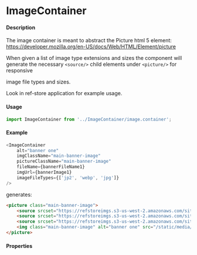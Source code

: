 # ImageContainer

#### Description

The image container is meant to abstract the Picture html 5 element: https://developer.mozilla.org/en-US/docs/Web/HTML/Element/picture

When given a list of image type extensions and sizes the component will generate the necessary `<source/>` child elements under `<picture/>` for responsive

image file types and sizes.

Look in ref-store application for example usage.

#### Usage

```js
import ImageContainer from '../ImageContainer/image.container';
```

#### Example

```js
<ImageContainer 
    alt="banner one" 
    imgClassName="main-banner-image" 
    pictureClassName="main-banner-image" 
    fileName={bannerFileName1} 
    imgUrl={bannerImage1} 
    imageFileTypes={['jp2', 'webp', 'jpg']} 
/>
```

generates:

```html
<picture class="main-banner-image">
    <source srcset="https://refstoreimgs.s3-us-west-2.amazonaws.com/siteImages/jp2/b2c-banner-1-768w.jp2 768w, https://refstoreimgs.s3-us-west-2.amazonaws.com/siteImages/jp2/b2c-banner-1-1092w.jp2 1092w, https://refstoreimgs.s3-us-west-2.amazonaws.com/siteImages/jp2/b2c-banner-1-2800w.jp2 2800w" type="image/jp2">
    <source srcset="https://refstoreimgs.s3-us-west-2.amazonaws.com/siteImages/webp/b2c-banner-1-768w.webp 768w, https://refstoreimgs.s3-us-west-2.amazonaws.com/siteImages/webp/b2c-banner-1-1092w.webp 1092w, https://refstoreimgs.s3-us-west-2.amazonaws.com/siteImages/webp/b2c-banner-1-2800w.webp 2800w" type="image/webp">
    <source srcset="https://refstoreimgs.s3-us-west-2.amazonaws.com/siteImages/jpg/b2c-banner-1-768w.jpg 768w, https://refstoreimgs.s3-us-west-2.amazonaws.com/siteImages/jpg/b2c-banner-1-1092w.jpg 1092w, https://refstoreimgs.s3-us-west-2.amazonaws.com/siteImages/jpg/b2c-banner-1-2800w.jpg 2800w" type="image/jpg">
    <img class="main-banner-image" alt="banner one" src="/static/media/b2c-banner-1.5ad237f5.png">
</picture>
```

#### Properties

<!-- PROPS -->
